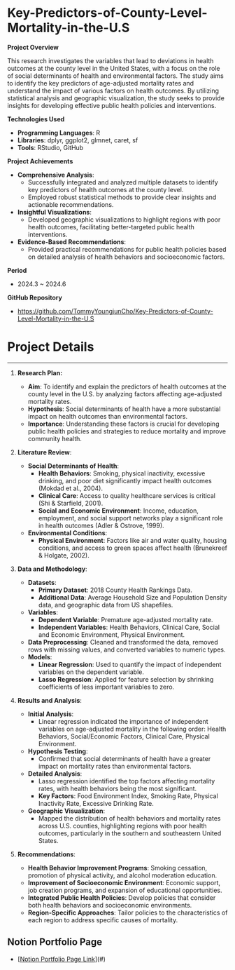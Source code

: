 # Key-Predictors-of-County-Level-Mortality-in-the-U.S

**Project Overview**

This research investigates the variables that lead to deviations in health outcomes at the county level in the United States, with a focus on the role of social determinants of health and environmental factors. The study aims to identify the key predictors of age-adjusted mortality rates and understand the impact of various factors on health outcomes. By utilizing statistical analysis and geographic visualization, the study seeks to provide insights for developing effective public health policies and interventions.

**Technologies Used**

- **Programming Languages**: R
- **Libraries**: dplyr, ggplot2, glmnet, caret, sf
- **Tools**: RStudio, GitHub

**Project Achievements**

- **Comprehensive Analysis**:
    - Successfully integrated and analyzed multiple datasets to identify key predictors of health outcomes at the county level.
    - Employed robust statistical methods to provide clear insights and actionable recommendations.
- **Insightful Visualizations**:
    - Developed geographic visualizations to highlight regions with poor health outcomes, facilitating better-targeted public health interventions.
- **Evidence-Based Recommendations**:
    - Provided practical recommendations for public health policies based on detailed analysis of health behaviors and socioeconomic factors.

**Period**

- 2024.3 ~ 2024.6

**GitHub Repository**

- https://github.com/TommyYoungjunCho/Key-Predictors-of-County-Level-Mortality-in-the-U.S

# Project Details

---

1. **Research Plan:**
    - **Aim**: To identify and explain the predictors of health outcomes at the county level in the U.S. by analyzing factors affecting age-adjusted mortality rates.
    - **Hypothesis**: Social determinants of health have a more substantial impact on health outcomes than environmental factors.
    - **Importance**: Understanding these factors is crucial for developing public health policies and strategies to reduce mortality and improve community health.
    
2. **Literature Review**:
    - **Social Determinants of Health**:
        - **Health Behaviors**: Smoking, physical inactivity, excessive drinking, and poor diet significantly impact health outcomes (Mokdad et al., 2004).
        - **Clinical Care**: Access to quality healthcare services is critical (Shi & Starfield, 2001).
        - **Social and Economic Environment**: Income, education, employment, and social support networks play a significant role in health outcomes (Adler & Ostrove, 1999).
    - **Environmental Conditions**:
        - **Physical Environment**: Factors like air and water quality, housing conditions, and access to green spaces affect health (Brunekreef & Holgate, 2002).
    
3. **Data and Methodology**:
    - **Datasets**:
        - **Primary Dataset**: 2018 County Health Rankings Data.
        - **Additional Data**: Average Household Size and Population Density data, and geographic data from US shapefiles.
    - **Variables**:
        - **Dependent Variable**: Premature age-adjusted mortality rate.
        - **Independent Variables**: Health Behaviors, Clinical Care, Social and Economic Environment, Physical Environment.
    - **Data Preprocessing**: Cleaned and transformed the data, removed rows with missing values, and converted variables to numeric types.
    - **Models**:
        - **Linear Regression**: Used to quantify the impact of independent variables on the dependent variable.
        - **Lasso Regression**: Applied for feature selection by shrinking coefficients of less important variables to zero.
    
4. **Results and Analysis**:
    - **Initial Analysis**:
        - Linear regression indicated the importance of independent variables on age-adjusted mortality in the following order: Health Behaviors, Social/Economic Factors, Clinical Care, Physical Environment.
    - **Hypothesis Testing**:
        - Confirmed that social determinants of health have a greater impact on mortality rates than environmental factors.
    - **Detailed Analysis**:
        - Lasso regression identified the top factors affecting mortality rates, with health behaviors being the most significant.
        - **Key Factors**: Food Environment Index, Smoking Rate, Physical Inactivity Rate, Excessive Drinking Rate.
    - **Geographic Visualization**:
        - Mapped the distribution of health behaviors and mortality rates across U.S. counties, highlighting regions with poor health outcomes, particularly in the southern and southeastern United States.
    
5. **Recommendations**:
    - **Health Behavior Improvement Programs**: Smoking cessation, promotion of physical activity, and alcohol moderation education.
    - **Improvement of Socioeconomic Environment**: Economic support, job creation programs, and expansion of educational opportunities.
    - **Integrated Public Health Policies**: Develop policies that consider both health behaviors and socioeconomic environments.
    - **Region-Specific Approaches**: Tailor policies to the characteristics of each region to address specific causes of mortality.

## Notion Portfolio Page
- [[Notion Portfolio Page Link](https://magic-taleggio-e52.notion.site/Portfolio-705d90d52e4e451488fb20e3d6653d3b)](#) 
